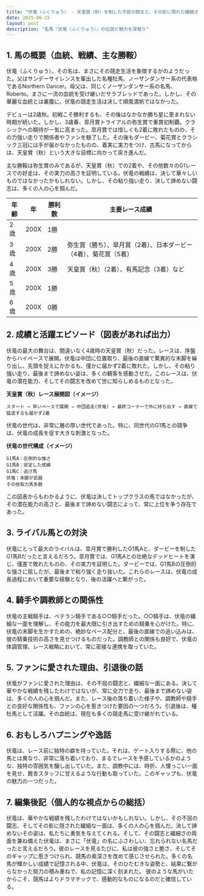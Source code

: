 ```yaml
---
title: "伏竜（ふくりゅう） - 天皇賞（秋）を制した不屈の闘志と、その影に隠れた繊細さ"
date: 2025-06-15
layout: post
description: "名馬『伏竜（ふくりゅう）』の伝説と魅力を深堀り"
---
```


## 1. 馬の概要（血統、戦績、主な勝鞍）

伏竜（ふくりゅう）。その名は、まさにその競走生活を象徴するかのようだった。父はサンデーサイレンスを輩出した名種牡馬、ノーザンダンサー系の代表格であるNorthern Dancer。母父は、同じくノーザンダンサー系の名馬、Roberto。まさに一流の血統を受け継いだサラブレッドであった。しかし、その華麗な血統とは裏腹に、伏竜の競走生活は決して順風満帆ではなかった。

デビューは2歳秋。初戦こそ勝利するも、その後はなかなか勝ち星に恵まれない時期が続いた。しかし、3歳春、皐月賞トライアルの弥生賞で重賞初制覇。クラシックへの期待が一気に高まった。皐月賞では惜しくも2着に敗れたものの、その力強い走りで関係者やファンを魅了した。その後もダービー、菊花賞とクラシック三冠には手が届かなかったものの、着実に実力をつけ、古馬になってからは、天皇賞（秋）という大きな目標に向かって突き進んだ。

主な勝鞍は弥生賞のみであるが、天皇賞（秋）での2着や、その他数々のG1レースでの好走は、その実力の高さを証明している。伏竜の戦績は、決して華々しいものではなかったかもしれない。しかし、その粘り強い走り、決して諦めない闘志は、多くの人の心を掴んだ。

| 年齢 | 年 | 勝利数 | 主要レース成績 |
|---|---|---|---|
| 2歳 | 200X | 1勝 |  |
| 3歳 | 200X | 2勝 | 弥生賞（勝ち）、皐月賞（2着）、日本ダービー（4着）、菊花賞（5着） |
| 4歳 | 200X | 3勝 | 天皇賞（秋）（2着）、有馬記念（3着）など |
| 5歳 | 200X | 1勝 |  |
| 6歳 | 200X | 0勝 |  |


## 2. 成績と活躍エピソード（図表があれば出力）

伏竜の最大の舞台は、間違いなく4歳時の天皇賞（秋）だった。レースは、序盤からハイペースで展開。伏竜は中団に位置取り、最後の直線で驚異的な末脚を繰り出し、先頭を捉えにかかるも、僅かに届かず2着に敗れた。しかし、その粘り強い走り、最後まで諦めない姿は、多くの観客を感動させた。このレースは、伏竜の潜在能力、そしてその闘志を改めて世に知らしめるものとなった。

**天皇賞（秋）レース展開図（イメージ）**

```
スタート → 早いペースで展開 → 中団追走(伏竜) → 最終コーナーで外に持ち出す → 直線で猛追するも届かず2着
```

伏竜の世代は、非常に層の厚い世代であった。特に、同世代のG1馬との競争は、伏竜の成長を促す大きな刺激となった。


**伏竜の世代構成（イメージ）**

```
G1馬A：圧倒的な強さ
G1馬B：安定した成績
G1馬C：逃げ馬
伏竜：末脚が武器
その他有力馬多数
```

この図表からもわかるように、伏竜は決してトップクラスの馬ではなかったが、その潜在能力の高さと、最後まで諦めない闘志によって、常に上位を争う存在であった。


## 3. ライバル馬との対決

伏竜にとって最大のライバルは、皐月賞で勝利したG1馬Aと、ダービーを制したG1馬Bだったと言えるだろう。皐月賞では、G1馬Aとの壮絶なデッドヒートを演じ、僅差で敗れたものの、その実力を証明した。ダービーでは、G1馬Bの圧倒的な強さに屈したが、最後まで粘り強く走り抜いた。これらのレースは、伏竜の成長過程において重要な経験となり、後の活躍へと繋がった。


## 4. 騎手や調教師との関係性

伏竜の主戦騎手は、ベテラン騎手である○○騎手だった。○○騎手は、伏竜の繊細な一面を理解し、その能力を最大限に引き出すための騎乗を心がけた。特に、伏竜の末脚を生かすための、絶妙なペース配分と、最後の直線での追い込みは、彼の騎乗技術の高さを見せつけるものだった。調教師との関係も良好で、伏竜の体調管理、レース戦略において、常に密接な連携を取っていた。


## 5. ファンに愛された理由、引退後の話

伏竜がファンに愛された理由は、その不屈の闘志と、繊細な一面にある。決して華やかな戦績を残したわけではないが、常に全力で走り、最後まで諦めない姿は、多くの人の心を掴んだ。また、レース後の落ち着いた様子や、調教師や騎手との良好な関係性も、ファンの心を惹きつけた要因の一つだろう。引退後は、種牡馬として活躍。その血統は、現在も多くの競走馬に受け継がれている。


## 6. おもしろハプニングや逸話

伏竜は、レース前に独特の癖を持っていた。それは、ゲート入りする際に、他の馬とは異なり、非常に落ち着いており、まるでレースを予感しているかのような、独特の雰囲気を醸し出していた。また、調教中には、時折、人懐っこい一面を見せ、厩舎スタッフに甘えるような行動も取っていた。このギャップも、伏竜の魅力の一つだった。


## 7. 編集後記（個人的な視点からの総括）

伏竜は、華やかな戦績を残したわけではないかもしれない。しかし、その不屈の闘志、そしてその影に隠された繊細な一面は、多くの人の心を掴んだ。決して諦めないその姿は、私たちに勇気を与えてくれる。そして、その闘志と繊細さの両面を兼ね備えた伏竜は、まさに「伏竜」の名にふさわしい、忘れられない名馬だったと言えるだろう。彼のレースを見るたびに、私は彼の強さと脆さ、そしてそのギャップに惹きつけられ、競馬の奥深さを改めて感じさせられた。多くの名馬が輝かしい成績で記憶される中、伏竜は、そのひたむきな姿勢と、結果に繋がらなかった努力の積み重ねで、私の記憶に深く刻まれた。  彼のような馬がいたからこそ、競馬はよりドラマチックで、感動的なものになるのだと確信している。
